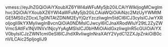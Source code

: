 vmess://eyJhZGQiOiAiYXoubXZ6YWl4aWFuMy5jb20iLCAiYWlkIjogMCwgImhvc3QiOiAiYXoubXZ6YWl4aWFuMy5jb20iLCAiaWQiOiAiNzc2MzUyYWMtMGE5MS0zZDcxLTg0NTAtZDNiM2EyYjQzYzczIiwgIm5ldCI6ICJ3cyIsICJwYXRoIjogIi9kYXMyIiwgInBvcnQiOiA0NDMsICJwcyI6ICJnaXRodWIuY29tL2ZyZWVmcSAtIFx1NjVlNVx1NjcyYyAgMSIsICJ0bHMiOiAidGxzIiwgInR5cGUiOiAiYXV0byIsICJzZWN1cml0eSI6ICJhdXRvIiwgInNraXAtY2VydC12ZXJpZnkiOiB0cnVlLCAic25pIjogIiJ9
